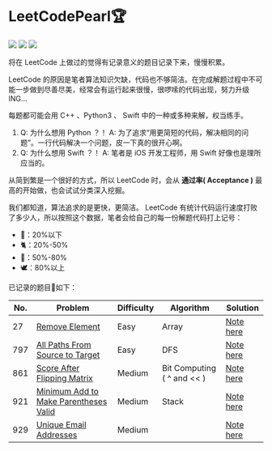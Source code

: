# LeetCodePearl🏆

![](https://img.shields.io/badge/Player-Chris_Cheung-blue.svg) ![](https://img.shields.io/badge/Language-%20C++/Python3/Swift%20-orange.svg) ![](https://img.shields.io/badge/Status-Updating-brightgreen.svg)

将在 LeetCode 上做过的觉得有记录意义的题目记录下来，慢慢积累。

 LeetCode 的原因是笔者算法知识欠缺，代码也不够简洁。在完成解题过程中不可能一步做到尽善尽美，经常会有运行起来很慢，很啰嗦的代码出现，努力升级 ING...

每题都可能会用 C++ 、Python3 、 Swift 中的一种或多种来解，权当练手。
1. Q: 为什么想用 Python ？！ A: 为了追求“用更简短的代码，解决相同的问题”。一行代码解决一个问题，皮一下真的很开心啊。
2. Q: 为什么想用 Swift ？！ A: 笔者是 iOS 开发工程师，用 Swift 好像也是理所应当的。

从简到繁是一个很好的方式，所以 LeetCode 时，会从 **通过率( Acceptance )** 最高的开始做，也会试试分类深入挖掘。

我们都知道，算法追求的是更快，更简洁。 LeetCode 有统计代码运行速度打败了多少人，所以按照这个数据，笔者会给自己的每一份解题代码打上记号：

* 🐌：20%以下
* 🐈：20%-50%
* 🐎：50%-80%
* 🕊️：80%以上

已记录的题目如下：

| No.  | Problem                                                      | Difficulty | Algorithm                  | Solution                                                     |
| ---- | ------------------------------------------------------------ | ---------- | -------------------------- | ------------------------------------------------------------ |
| 27  | [Remove Element](https://leetcode.com/problems/remove-element/) | Easy     |   Array                         | [Note here](https://github.com/objchris/LeetCodePearl/tree/master/27.Remove%20Element) |
| 797  | [All Paths From Source to Target](https://leetcode.com/problems/all-paths-from-source-to-target/description/) | Easy       | DFS                        | [Note here](https://github.com/objchris/LeetCodePearl/tree/master/797.All%20Paths%20From%20Source%20to%20Target) |
| 861  | [Score After Flipping Matrix](https://leetcode.com/problems/score-after-flipping-matrix/) | Medium     | Bit Computing ( ^ and << ) | [Note here](https://github.com/objchris/LeetCodePearl/tree/master/861.Score%20After%20Flipping%20Matrix) |
| 921  | [Minimum Add to Make Parentheses Valid](https://leetcode.com/problems/minimum-add-to-make-parentheses-valid/) | Medium     | Stack                      | [Note here](https://github.com/objchris/LeetCodePearl/tree/master/921.Minimum%20Add%20to%20Make%20Parentheses%20Valid) |
| 929  | [Unique Email Addresses](https://leetcode.com/problems/unique-email-addresses/) | Medium     |                            | [Note here](https://github.com/objchris/LeetCodePearl/tree/master/929.Unique%20Email%20Addresses) |

